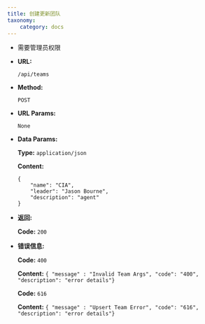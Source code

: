 ```yaml
---
title: 创建更新团队
taxonomy:
    category: docs
---
```


- 需要管理员权限

* **URL:**

    `/api/teams`

* **Method:**

    `POST`

* **URL Params:**

    `None`

* **Data Params:**

	**Type:** `application/json`
	
	**Content:**

    ```
    {
        "name": "CIA",
        "leader": "Jason Bourne",
        "description": "agent"
    }
	```	

* **返回:**

	**Code:** `200`

* **错误信息:**

	**Code:** `400`
  	
  	**Content:** `{ "message" : "Invalid Team Args", "code": "400", "description": "error details"}`

	**Code:** `616`
  	
  	**Content:** `{ "message" : "Upsert Team Error", "code": "616", "description": "error details"}`